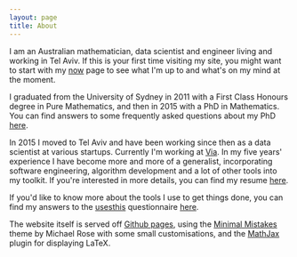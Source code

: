 ```yaml
---
layout: page
title: About
---
```


I am an Australian mathematician, data scientist and engineer living and working in Tel Aviv. If this is your first time visiting my site, you might want to start with my [now](http://www.clintonboys.com/now) page to see what I'm up to and what's on my mind at the moment. 

I graduated from the University of Sydney in 2011 with a First Class Honours degree in Pure Mathematics, and then in 2015 with a PhD in Mathematics. You can find answers to some frequently asked questions about my PhD [here](http://www.clintonboys.com/phd-faq/).

In 2015 I moved to Tel Aviv and have been working since then as a data scientist at various startups. Currently I'm working at [Via](http://ridewithvia.com). In my five years' experience I have become more and more of a generalist, incorporating software engineering, algorithm development and a lot of other tools into my toolkit. If you're interested in more details, you can find my resume [here](http://www.clintonboys.com/clinton-boys_cv.pdf).

If you'd like to know more about the tools I use to get things done, you can find my answers to the [usesthis](http://usesthis.com) questionnaire [here](http://www.clintonboys.com/uses-this/). 

The website itself is served off [Github pages](https://pages.github.com/), using the [Minimal Mistakes](https://github.com/mmistakes/minimal-mistakes) theme by Michael Rose with some small customisations, and the [MathJax](https://www.mathjax.org/) plugin for displaying LaTeX.

